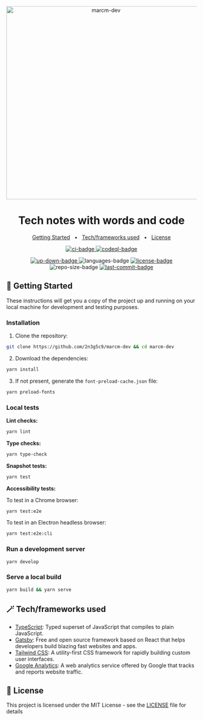 <div align="center">
  <img width="512" src="https://raw.githubusercontent.com/2n3g5c9/marcm-dev/main/src/assets/images/shape.png" alt="marcm-dev">
</div>

<h1 align="center">
  Tech notes with words and code
</h1>

<p align="center">
    <a href="#-getting-started">Getting Started</a>
    &nbsp; • &nbsp;
    <a href="#-techframeworks-used">Tech/frameworks used</a>
    &nbsp; • &nbsp;
    <a href="#-license">License</a>
</p>

<p align="center">
  <a href="https://github.com/2n3g5c9/marcm-dev/actions/workflows/ci.yml">
    <img src="https://github.com/2n3g5c9/marcm-dev/workflows/Continuous%20Integration/badge.svg" alt="ci-badge"/>
  </a>
  <a href="https://github.com/2n3g5c9/marcm-dev/actions/workflows/codeql-analysis.yml">
    <img src="https://github.com/2n3g5c9/marcm-dev/workflows/CodeQL/badge.svg" alt="codeql-badge"/>
  </a>
</p>

<p align="center">
  <a href="https://www.marcm.dev/" aria-label="marcm-dev" target="_blank" rel="noopener noreferrer">
    <img src="https://img.shields.io/website-up-down-green-red/https/marcm.dev.svg?label=marcm.dev" alt="up-down-badge"/>
  </a>
  <img src="https://img.shields.io/github/languages/count/2n3g5c9/marcm-dev.svg?style=flat" alt="languages-badge"/>
  <a href="./LICENSE"> 
    <img src="https://img.shields.io/github/license/2n3g5c9/marcm-dev" alt="license-badge">
  </a>
  <img src="https://img.shields.io/github/repo-size/2n3g5c9/marcm-dev" alt="repo-size-badge">
  <a href="https://github.com/2n3g5c9/marcm-dev/commits/main">
    <img src="https://img.shields.io/github/last-commit/2n3g5c9/marcm-dev" alt="last-commit-badge">
  </a>
</p>

## 🏁 Getting Started

These instructions will get you a copy of the project up and running on your local machine for development and testing purposes.

### Installation

1. Clone the repository:

```bash
git clone https://github.com/2n3g5c9/marcm-dev && cd marcm-dev
```

2. Download the dependencies:

```bash
yarn install
```

3. If not present, generate the `font-preload-cache.json` file:

```bash
yarn preload-fonts
```

### Local tests

**Lint checks:**

```bash
yarn lint
```

**Type checks:**

```bash
yarn type-check
```

**Snapshot tests:**

```bash
yarn test
```

**Accessibility tests:**

To test in a Chrome browser:

```bash
yarn test:e2e
```

To test in an Electron headless browser:

```bash
yarn test:e2e:cli
```

### Run a development server

```bash
yarn develop
```

### Serve a local build

```bash
yarn build && yarn serve
```

## 🪄 Tech/frameworks used

- [TypeScript](https://www.typescriptlang.org/): Typed superset of JavaScript that compiles to plain JavaScript.
- [Gatsby](https://www.gatsbyjs.com/): Free and open source framework based on React that helps developers build blazing fast websites and apps.
- [Tailwind CSS](https://tailwindcss.com/): A utility-first CSS framework for rapidly building custom user interfaces.
- [Google Analytics](https://analytics.google.com/): A web analytics service offered by Google that tracks and reports website traffic.

## 📃 License

This project is licensed under the MIT License - see the [LICENSE](LICENSE) file for details
